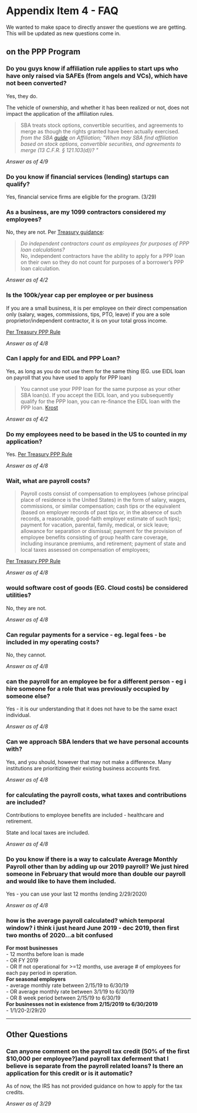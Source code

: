 # Appendix Item 4 - FAQ

We wanted to make space to directly answer the questions we are getting. This will be updated as new questions come in.

## on the PPP Program

### Do you guys know if affiliation rule applies to start ups who have only raised via SAFEs (from angels and VCs), which have not been converted?

Yes, they do.

The vehicle of ownership, and whether it has been realized or not, does not impact the application of the affiliation rules. 

> SBA treats stock options, convertible securities, and agreements to merge as though the rights granted have been actually exercised.
_from the SBA [guide](https://www.sba.gov/sites/default/files/2018-09/2018-07-13%20AFFILIATION%20GUIDE_Updated%20%281%29.pdf) on Affiliation; "When may SBA find affiliation based on stock options, convertible securities, and agreements to merge (13 C.F.R. § 121.103(d))? "_

_Answer as of 4/9_

### Do you know if financial services (lending) startups can qualify?

Yes, financial service firms are eligible for the program. (3/29)

### As a business, are my 1099 contractors considered my employees?

No, they are not. Per [Treasury guidance](https://home.treasury.gov/system/files/136/PPP--IFRN%20FINAL.pdf):
>_Do independent contractors count as employees for purposes of PPP loan calculations?_ <br/> 
No, independent contractors have the ability to apply for a PPP loan on their own
so they do not count for purposes of a borrower’s PPP loan calculation. 

_Answer as of 4/2_

### Is the 100k/year cap per employee or per business

If you are a small business, it is per employee on their direct compensation only (salary, wages, commissions, tips, PTO, leave)
if you are a sole proprietor/independent contractor, it is on your total gross income.

[Per Treasury PPP Rule ](https://home.treasury.gov/system/files/136/PPP--IFRN%20FINAL.pdf)

_Answer as of 4/8_

### Can I apply for and EIDL and PPP Loan?

Yes, as long as you do not use them for the same thing (EG. use EIDL loan on payroll that you have used to apply for PPP loan)
> You cannot use your PPP loan for the same purpose as your other SBA loan(s). If you accept the EIDL loan, and you subsequently qualify for the PPP loan, you can re-finance the EIDL loan with the PPP loan.
[Krost](https://www.krostcpas.com/news/the-economic-injury-disaster-loan-eidl-program-vs-the-paycheck-protection-program-ppp)

_Answer as of 4/2_

### Do my employees need to be based in the US to counted in my application?

Yes.
[Per Treasury PPP Rule ](https://home.treasury.gov/system/files/136/PPP--IFRN%20FINAL.pdf)


_Answer as of 4/8_

### Wait, what are payroll costs?
>Payroll costs consist of compensation to employees (whose principal place of
residence is the United States) in the form of salary, wages, commissions, or
similar compensation; cash tips or the equivalent (based on employer records of
past tips or, in the absence of such records, a reasonable, good-faith employer
estimate of such tips); payment for vacation, parental, family, medical, or sick
leave; allowance for separation or dismissal; payment for the provision of
employee benefits consisting of group health care coverage, including insurance
premiums, and retirement; payment of state and local taxes assessed on
compensation of employees;

[Per Treasury PPP Rule ](https://home.treasury.gov/system/files/136/PPP--IFRN%20FINAL.pdf)


_Answer as of 4/8_

### would software cost of goods (EG. Cloud  costs) be considered utilities?

No, they are not.

_Answer as of 4/8_

### Can regular payments for a service - eg. legal fees - be included in my operating costs?

No, they cannot.

_Answer as of 4/8_

### can the payroll for an employee be for a different person - eg i hire someone  for a role that was previously occupied by someone else?

Yes - it is our understanding that it does not have to be the same exact individual.

_Answer as of 4/8_
### Can we approach SBA lenders that we have personal accounts with?

Yes, and you should, however that may not make a difference. Many institutions are prioritizing their existing business accounts first.

_Answer as of 4/8_

### for calculating the payroll costs, what taxes and contributions are included?

Contributions to employee benefits are included - healthcare and retirement.

State and local taxes are included.

_Answer as of 4/8_

### Do you know if there is a way to calculate Average Monthly Payroll other than by adding up our 2019 payroll? We just hired someone in February that would more than double our payroll and would like to have them included.

Yes - you can use your last 12 months (ending 2/29/2020)

_Answer as of 4/8_


### how is the average payroll calculated?  which temporal window?  i think i just heard June 2019 - dec 2019, then first two months of 2020...a bit confused


__For most businesses__ <br/> - 12 months before loan is made <br/> - OR FY 2019 <br/> - OR If not operational for >=12 months, use average # of employees for each pay period in operation.<br/>__For seasonal employers__  <br/>  - average monthly rate between 2/15/19 to 6/30/19 <br/> -  OR average monthly rate between 3/1/19 to 6/30/19 <br/>-  OR 8 week period between 2/15/19 to 6/30/19 <br/>__For businesses not in existence from 2/15/2019 to 6/30/2019__ <br/> - 1/1/20-2/29/20 

----

## Other Questions

### Can anyone comment on the payroll tax credit (50% of the first $10,000 per employee?)and payroll tax deferment that I believe is separate from the payroll related loans? Is there an application for this credit or is it automatic?

As of now, the IRS has not provided guidance on how to apply for the tax credits. 

_Answer as of 3/29_
